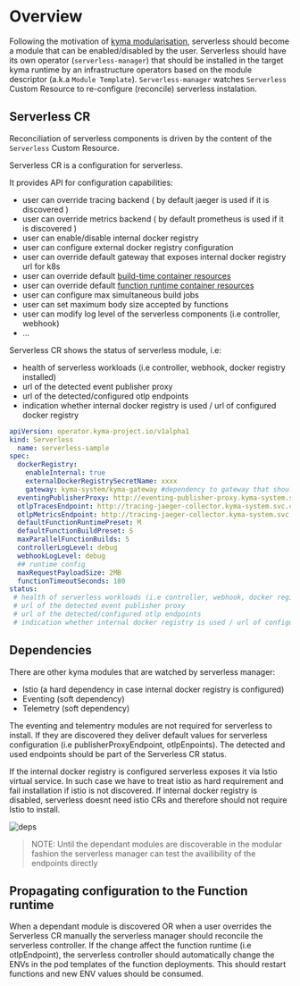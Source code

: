 # Overview

Following the motivation of [kyma modularisation](https://github.com/kyma-project/community/tree/main/concepts/modularization), serverless should become a module that can be enabled/disabled by the user. 
Serverless should have its own operator (`serverless-manager`) that should be installed in the target kyma runtime by an infrastructure operators based on the module descriptor (a.k.a `Module Template`).
`Serverless-manager` watches `Serverless` Custom Resource to re-configure (reconcile) serverless instalation.

## Serverless CR

Reconciliation of serverless components is driven by the content of the `Serverless` Custom Resource.

Serverless CR is a configuration for serverless.

It provides API for configuration capabilities:
 - user can override tracing backend ( by default jaeger is used if it is discovered )
 - user can override metrics backend ( by default prometheus is used if it is discovered )
 - user can enable/disable internal docker registry
 - user can configure external docker registry configuration
 - user can override default gateway that exposes internal docker registry url for k8s
 - user can override default [build-time container resources](https://kyma-project.io/docs/kyma/latest/05-technical-reference/svls-09-available-presets/)
 - user can override default [function runtime container resources](https://kyma-project.io/docs/kyma/latest/05-technical-reference/svls-09-available-presets/)
 - user can configure max simultaneous build jobs
 - user can set maximum body size accepted by functions
 - user can modify log level of the serverless components (i.e controller, webhook)
 - ...

 Serverless CR shows the status of serverless module, i.e:
 - health of serverless workloads (i.e controller, webhook, docker registry installed)
 - url of the detected event publisher proxy
 - url of the detected/configured otlp endpoints
 - indication whether internal docker registry is used / url of configured docker registry

```yaml
apiVersion: operator.kyma-project.io/v1alpha1
kind: Serverless
  name: serverless-sample
spec:
  dockerRegistry:
    enableInternal: true
    externalDockerRegistrySecretName: xxxx
    gateway: kyma-system/kyma-gateway #dependency to gateway that should expose docker registry for the k8s to schedule function pods
  eventingPublisherProxy: http://eventing-publisher-proxy.kyma-system.svc.cluster.local/publish
  otlpTracesEndpoint: http://tracing-jaeger-collector.kyma-system.svc.cluster.local:2342/v1/metrics ##<-- this is a dummy example
  otlpMetricsEndpoint: http://tracing-jaeger-collector.kyma-system.svc.cluster.local:4318/v1/trace
  defaultFunctionRuntimePreset: M
  defaultFunctionBuildPreset: S
  maxParallelFunctionBuilds: 5
  controllerLogLevel: debug
  webhookLogLevel: debug
  ## runtime config
  maxRequestPayloadSize: 2MB
  functionTimeoutSeconds: 180
status:
 # health of serverless workloads (i.e controller, webhook, docker registry installed)
 # url of the detected event publisher proxy
 # url of the detected/configured otlp endpoints
 # indication whether internal docker registry is used / url of configured docker registry
```

## Dependencies

There are other kyma modules that are watched by serverless manager:
 - Istio (a hard dependency in case internal docker registry is configured)
 - Eventing (soft dependency)
 - Telemetry (soft dependency)

The eventing and telementry modules are not required for serverless to install. If they are discovered they deliver default values for serverless configuration (i.e publisherProxyEndpoint, otlpEnpoints).
The detected and used endpoints should be part of the Serverless CR status.

If the internal docker registry is configured serverless exposes it via Istio virtual service. In such case we have to treat istio as hard requirement and fail installation if istio is not discovered.
If internal docker registry is disabled, serverless doesnt need istio CRs and therefore should not require Istio to install.

![deps](./assets/modular-serverless.drawio.svg)

>NOTE: Until the dependant modules are discoverable in the modular fashion the serverless manager can test the availibility of the endpoints directly

## Propagating configuration to the Function runtime

When a dependant module is discovered OR when a user overrides the Serverless CR manually the serverless manager should reconcile the serverless controller.
If the change affect the function runtime (i.e otlpEndpoint), the serverless controller should automatically change the ENVs in the pod templates of the function deployments. This should restart functions and new ENV values should be consumed.